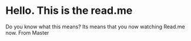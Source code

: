 # Hello. This is the read.me

Do you know what this means? Its means that you now watching Read.me now. From Master